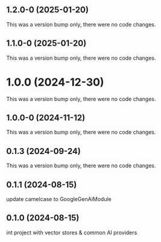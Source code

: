 ## 1.2.0-0 (2025-01-20)

This was a version bump only, there were no code changes.

## 1.1.0-0 (2025-01-20)

This was a version bump only, there were no code changes.

# 1.0.0 (2024-12-30)

This was a version bump only, there were no code changes.

## 1.0.0-0 (2024-11-12)

This was a version bump only, there were no code changes.

## 0.1.3 (2024-09-24)

This was a version bump only, there were no code changes.

## 0.1.1 (2024-08-15)

update camelcase to GoogleGenAiModule

## 0.1.0 (2024-08-15)

int project with vector stores & common AI providers